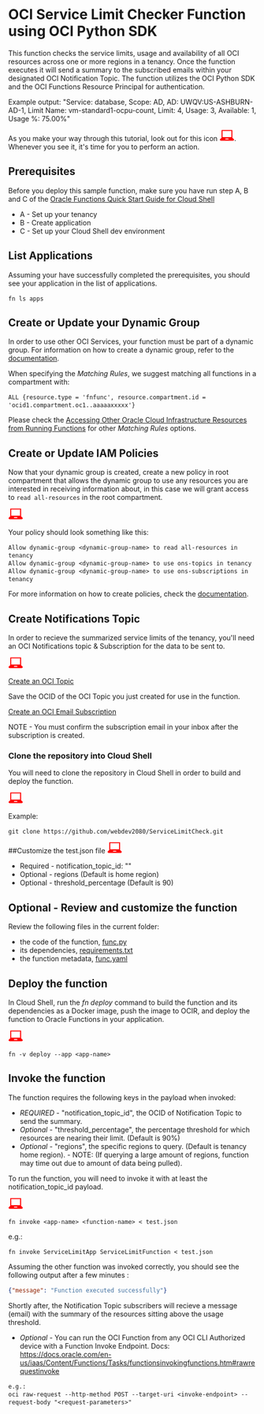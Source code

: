 # OCI Service Limit Checker Function using OCI Python SDK

This function checks the service limits, usage and availability of all OCI resources across one or more regions in a tenancy. 
Once the function executes it will send a summary to the subscribed emails within your designated OCI Notification Topic. 
The function utilizes the OCI Python SDK and the OCI Functions Resource Principal for authentication.

Example output: "Service: database, Scope: AD, AD: UWQV:US-ASHBURN-AD-1, Limit Name: vm-standard1-ocpu-count, Limit: 4, Usage: 3, Available: 1, Usage %: 75.00%"

As you make your way through this tutorial, look out for this icon ![user input icon](./images/userinput.png).
Whenever you see it, it's time for you to perform an action.

## Prerequisites
Before you deploy this sample function, make sure you have run step A, B and C of the [Oracle Functions Quick Start Guide for Cloud Shell](https://www.oracle.com/webfolder/technetwork/tutorials/infographics/oci_functions_cloudshell_quickview/functions_quickview_top/functions_quickview/index.html)
* A - Set up your tenancy
* B - Create application
* C - Set up your Cloud Shell dev environment

## List Applications 
Assuming your have successfully completed the prerequisites, you should see your 
application in the list of applications.
```
fn ls apps
```

## Create or Update your Dynamic Group
In order to use other OCI Services, your function must be part of a dynamic group. For information on how to create a dynamic group, refer to the [documentation](https://docs.cloud.oracle.com/iaas/Content/Identity/Tasks/managingdynamicgroups.htm#To).

When specifying the *Matching Rules*, we suggest matching all functions in a compartment with:
```
ALL {resource.type = 'fnfunc', resource.compartment.id = 'ocid1.compartment.oc1..aaaaaxxxxx'}
```
Please check the [Accessing Other Oracle Cloud Infrastructure Resources from Running Functions](https://docs.cloud.oracle.com/en-us/iaas/Content/Functions/Tasks/functionsaccessingociresources.htm) for other *Matching Rules* options.


## Create or Update IAM Policies
Now that your dynamic group is created, create a new policy in root compartment that allows the dynamic group to use any resources you are interested in receiving
information about, in this case we will grant access to `read all-resources` in
the root compartment.

![user input icon](./images/userinput.png)

Your policy should look something like this:
```
Allow dynamic-group <dynamic-group-name> to read all-resources in tenancy 
Allow dynamic-group <dynamic-group-name> to use ons-topics in tenancy 
Allow dynamic-group <dynamic-group-name> to use ons-subscriptions in tenancy 
```

For more information on how to create policies, check the [documentation](https://docs.cloud.oracle.com/iaas/Content/Identity/Concepts/policysyntax.htm).


## Create Notifications Topic 
In order to recieve the summarized service limits of the tenancy, you'll need an OCI Notifications topic & Subscription for the data to be sent to. 

![user input icon](./images/userinput.png)

[Create an OCI Topic](https://docs.oracle.com/en-us/iaas/Content/Notification/Tasks/create-topic.htm#top)

Save the OCID of the OCI Topic you just created for use in the function. 

[Create an OCI Email Subscription](https://docs.oracle.com/en-us/iaas/Content/Notification/Tasks/create-subscription-email.htm#top)

NOTE - You must confirm the subscription email in your inbox after the subscription is created. 

### Clone the repository into Cloud Shell
You will need to clone the repository in Cloud Shell in order to build and deploy the function. 

![user input icon](./images/userinput.png)

Example: 
```
git clone https://github.com/webdev2080/ServiceLimitCheck.git
```


##Customize the test.json file
![user input icon](./images/userinput.png)
- Required - notification_topic_id: "<Topic OCID>"
- Optional - regions (Default is home region)
- Optional - threshold_percentage (Default is 90)

## Optional - Review and customize the function
Review the following files in the current folder:
* the code of the function, [func.py](./func.py)
* its dependencies, [requirements.txt](./requirements.txt)
* the function metadata, [func.yaml](./func.yaml)

## Deploy the function
In Cloud Shell, run the *fn deploy* command to build the function and its dependencies as a Docker image, 
push the image to OCIR, and deploy the function to Oracle Functions in your application.

![user input icon](./images/userinput.png)
```
fn -v deploy --app <app-name>
```

## Invoke the function

The function requires the following keys in the payload when invoked:
- *REQUIRED* - "notification_topic_id", the OCID of Notification Topic to send the summary.
- *Optional* - "threshold_percentage", the percentage threshold for which resources are nearing their limit. (Default is 90%)
- *Optional* - "regions", the specific regions to query. (Default is tenancy home region). - NOTE: (If querying a large amount of regions, function may time out due to amount of data being pulled). 

To run the function, you will need to invoke it with at least the notification_topic_id payload. 

![user input icon](./images/userinput.png)
```
fn invoke <app-name> <function-name> < test.json
```
e.g.:
```
fn invoke ServiceLimitApp ServiceLimitFunction < test.json
```

Assuming the other function was invoked correctly, you should see the following output after a few minutes :
```json
{"message": "Function executed successfully"}
```

Shortly after, the Notification Topic subscribers will recieve a message (email) with the summary of the resources sitting above the usage threshold. 

- *Optional* - You can run the OCI Function from any OCI CLI Authorized device with a Function Invoke Endpoint. Docs: https://docs.oracle.com/en-us/iaas/Content/Functions/Tasks/functionsinvokingfunctions.htm#rawrequestinvoke
```
e.g.: 
oci raw-request --http-method POST --target-uri <invoke-endpoint> --request-body "<request-parameters>"
```
